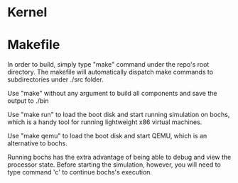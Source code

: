 # Kernel

Makefile
========

In order to build, simply type "make" command under the repo's root directory. The makefile will
automatically dispatch make commands to subdirectories under ./src folder.

Use "make" without any argument to build all components and save the output to ./bin

Use "make run" to load the boot disk and start running simulation on bochs, which is a 
handy tool for running lightweight x86 virtual machines.

Use "make qemu" to load the boot disk and start QEMU, which is an alternative to bochs.

Running bochs has the extra advantage of being able to debug and view the processor state. Before
starting the simulation, however, you will need to type command 'c' to continue bochs's execution.
